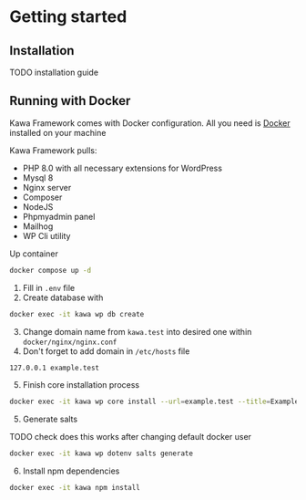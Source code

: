 # Getting started

## Installation

TODO installation guide

## Running with Docker

Kawa Framework comes with Docker configuration. All you need is [Docker](https://www.docker.com/) installed on your machine

Kawa Framework pulls:

- PHP 8.0 with all necessary extensions for WordPress
- Mysql 8
- Nginx server
- Composer
- NodeJS
- Phpmyadmin panel
- Mailhog
- WP Cli utility

Up container

```bash
docker compose up -d
```

1. Fill in `.env` file
2. Create database with

```bash
docker exec -it kawa wp db create
```

3. Change domain name from `kawa.test` into desired one within `docker/nginx/nginx.conf`
4. Don't forget to add domain in `/etc/hosts` file

```txt
127.0.0.1 example.test
```

5. Finish core installation process

```bash
docker exec -it kawa wp core install --url=example.test --title=Example --admin_user=supervisor --admin_email=info@example.test --admin_password=strongpassword
```

5. Generate salts

TODO check does this works after changing default docker user

```bash
docker exec -it kawa wp dotenv salts generate
```

6. Install npm dependencies

```sh
docker exec -it kawa npm install
```
